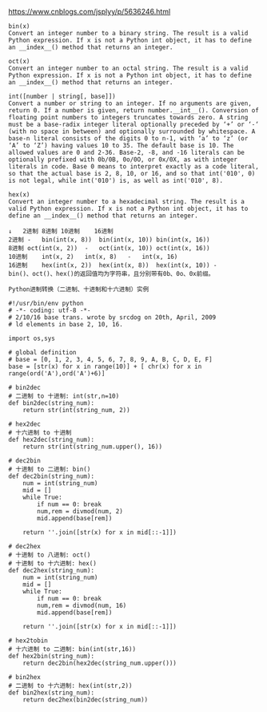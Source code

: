 https://www.cnblogs.com/jsplyy/p/5636246.html

    bin(x)
    Convert an integer number to a binary string. The result is a valid Python expression. If x is not a Python int object, it has to define an __index__() method that returns an integer.

    oct(x)
    Convert an integer number to an octal string. The result is a valid Python expression. If x is not a Python int object, it has to define an __index__() method that returns an integer.

    int([number | string[, base]])
    Convert a number or string to an integer. If no arguments are given, return 0. If a number is given, return number.__int__(). Conversion of floating point numbers to integers truncates towards zero. A string must be a base-radix integer literal optionally preceded by ‘+’ or ‘-‘ (with no space in between) and optionally surrounded by whitespace. A base-n literal consists of the digits 0 to n-1, with ‘a’ to ‘z’ (or ‘A’ to ‘Z’) having values 10 to 35. The default base is 10. The allowed values are 0 and 2-36. Base-2, -8, and -16 literals can be optionally prefixed with 0b/0B, 0o/0O, or 0x/0X, as with integer literals in code. Base 0 means to interpret exactly as a code literal, so that the actual base is 2, 8, 10, or 16, and so that int('010', 0) is not legal, while int('010') is, as well as int('010', 8).

    hex(x)
    Convert an integer number to a hexadecimal string. The result is a valid Python expression. If x is not a Python int object, it has to define an __index__() method that returns an integer.

    ↓	2进制	8进制	10进制	16进制
    2进制	-	bin(int(x, 8))	bin(int(x, 10))	bin(int(x, 16))
    8进制	oct(int(x, 2))	-	oct(int(x, 10))	oct(int(x, 16))
    10进制	int(x, 2)	int(x, 8)	-	int(x, 16)
    16进制	hex(int(x, 2))	hex(int(x, 8))	hex(int(x, 10))	-
    bin()、oct()、hex()的返回值均为字符串，且分别带有0b、0o、0x前缀。

    Python进制转换（二进制、十进制和十六进制）实例

    #!/usr/bin/env python
    # -*- coding: utf-8 -*-
    # 2/10/16 base trans. wrote by srcdog on 20th, April, 2009
    # ld elements in base 2, 10, 16.

    import os,sys

    # global definition
    # base = [0, 1, 2, 3, 4, 5, 6, 7, 8, 9, A, B, C, D, E, F]
    base = [str(x) for x in range(10)] + [ chr(x) for x in range(ord('A'),ord('A')+6)]

    # bin2dec
    # 二进制 to 十进制: int(str,n=10) 
    def bin2dec(string_num):
        return str(int(string_num, 2))

    # hex2dec
    # 十六进制 to 十进制
    def hex2dec(string_num):
        return str(int(string_num.upper(), 16))

    # dec2bin
    # 十进制 to 二进制: bin() 
    def dec2bin(string_num):
        num = int(string_num)
        mid = []
        while True:
            if num == 0: break
            num,rem = divmod(num, 2)
            mid.append(base[rem])

        return ''.join([str(x) for x in mid[::-1]])

    # dec2hex
    # 十进制 to 八进制: oct() 
    # 十进制 to 十六进制: hex() 
    def dec2hex(string_num):
        num = int(string_num)
        mid = []
        while True:
            if num == 0: break
            num,rem = divmod(num, 16)
            mid.append(base[rem])

        return ''.join([str(x) for x in mid[::-1]])

    # hex2tobin
    # 十六进制 to 二进制: bin(int(str,16)) 
    def hex2bin(string_num):
        return dec2bin(hex2dec(string_num.upper()))

    # bin2hex
    # 二进制 to 十六进制: hex(int(str,2)) 
    def bin2hex(string_num):
        return dec2hex(bin2dec(string_num))
